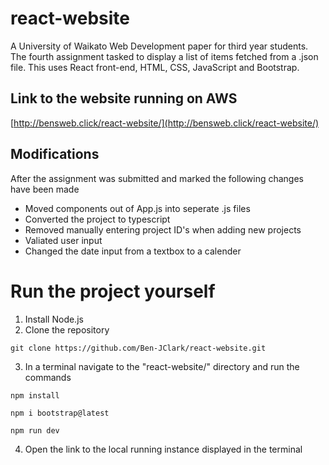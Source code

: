 # react-website

A University of Waikato Web Development paper for third year students. The fourth assignment tasked to display a list of items fetched from a .json file. This uses React front-end, HTML, CSS, JavaScript and Bootstrap.

## Link to the website running on AWS

[http://bensweb.click/react-website/](http://bensweb.click/react-website/)

## Modifications

After the assignment was submitted and marked the following changes have been made

- Moved components out of App.js into seperate .js files
- Converted the project to typescript
- Removed manually entering project ID's when adding new projects
- Valiated user input
- Changed the date input from a textbox to a calender

# Run the project yourself

1. Install Node.js
2. Clone the repository

```
git clone https://github.com/Ben-JClark/react-website.git
```

3. In a terminal navigate to the "react-website/" directory and run the commands

```
npm install
```

```
npm i bootstrap@latest
```

```
npm run dev
```

4. Open the link to the local running instance displayed in the terminal
